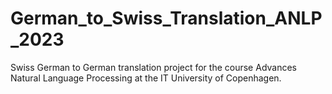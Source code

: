 # German_to_Swiss_Translation_ANLP_2023
Swiss German to German translation project for the course Advances Natural Language Processing at the IT University of Copenhagen.
